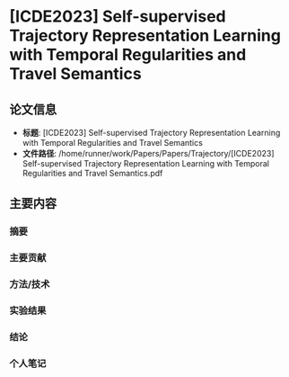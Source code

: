 # [ICDE2023] Self-supervised Trajectory Representation Learning with Temporal Regularities and Travel Semantics

## 论文信息
- **标题**: [ICDE2023] Self-supervised Trajectory Representation Learning with Temporal Regularities and Travel Semantics
- **文件路径**: /home/runner/work/Papers/Papers/Trajectory/[ICDE2023] Self-supervised Trajectory Representation Learning with Temporal Regularities and Travel Semantics.pdf

## 主要内容

### 摘要


### 主要贡献


### 方法/技术


### 实验结果


### 结论


### 个人笔记


